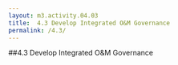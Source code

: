 ```yaml
---
layout: m3.activity.04.03
title: 	4.3 Develop Integrated O&M Governance	
permalink: /4.3/
---
```

##4.3 Develop Integrated O&M Governance	
